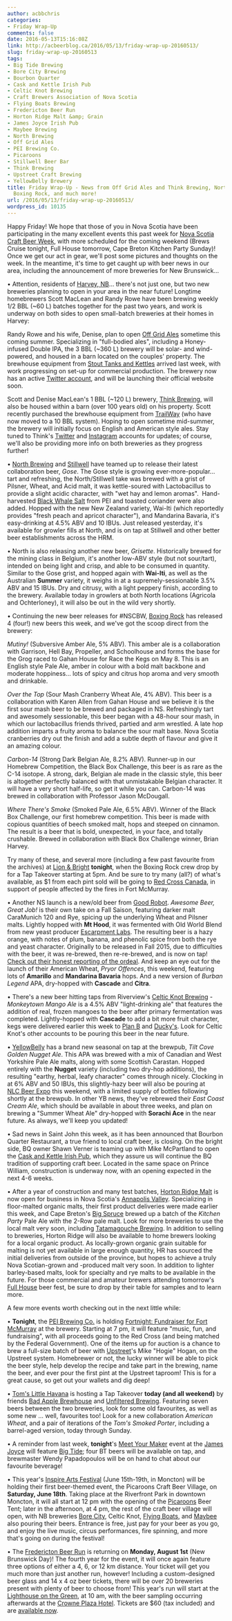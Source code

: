 ```yaml
---
author: acbbchris
categories:
- Friday Wrap-Up
comments: false
date: 2016-05-13T15:16:08Z
link: http://acbeerblog.ca/2016/05/13/friday-wrap-up-20160513/
slug: friday-wrap-up-20160513
tags:
- Big Tide Brewing
- Bore City Brewing
- Bourbon Quarter
- Cask and Kettle Irish Pub
- Celtic Knot Brewing
- Craft Brewers Association of Nova Scotia
- Flying Boats Brewing
- Fredericton Beer Run
- Horton Ridge Malt &amp; Grain
- James Joyce Irish Pub
- Maybee Brewing
- North Brewing
- Off Grid Ales
- PEI Brewing Co.
- Picaroons
- Stillwell Beer Bar
- Think Brewing
- Upstreet Craft Brewing
- YellowBelly Brewery
title: Friday Wrap-Up - News from Off Grid Ales and Think Brewing, North and Stillwell,
  Boxing Rock, and much more!
url: /2016/05/13/friday-wrap-up-20160513/
wordpress_id: 10135
---
```


Happy Friday! We hope that those of you in Nova Scotia have been participating in the many excellent events this past week for [Nova Scotia Craft Beer Week](http://acbeerblog.ca/2016/05/04/nova-scotia-craft-beer-week-2016/), with more scheduled for the coming weekend (Brews Cruise tonight, Full House tomorrow, Cape Breton Kitchen Party Sunday)! Once we get our act in gear, we'll post some pictures and thoughts on the week. In the meantime, it's time to get caught up with beer news in our area, including the announcement of more breweries for New Brunswick...

• Attention, residents of [Harvey, NB](https://goo.gl/maps/SARgG2j2w5B2)... there's not just one, but two new breweries planning to open in your area in the near future! Longtime homebrewers Scott MacLean and Randy Rowe have been brewing weekly 1/2 BBL (~60 L) batches together for the past two years, and work is underway on both sides to open small-batch breweries at their homes in Harvey:

Randy Rowe and his wife, Denise, plan to open [Off Grid Ales](https://www.facebook.com/offgridales) sometime this coming summer. Specializing in "full-bodied ales", including a Honey-infused Double IPA, the 3 BBL (~360 L) brewery will be solar- and wind-powered, and housed in a barn located on the couples' property. The brewhouse equipment from [Stout Tanks and Kettles](http://conical-fermenter.com/) arrived last week, with work progressing on set-up for commercial production. The brewery now has an active [Twitter account](https://twitter.com/OffGridAles), and will be launching their official website soon.

Scott and Denise MacLean's 1 BBL (~120 L) brewery, [Think Brewing](https://www.facebook.com/thinkbrewing/), will also be housed within a barn (over 100 years old) on his property. Scott recently purchased the brewhouse equipment from [TrailWay](https://www.facebook.com/trailwaybrewing) (who have now moved to a 10 BBL system). Hoping to open sometime mid-summer, the brewery will initially focus on English and American style ales. Stay tuned to Think's [Twitter](https://twitter.com/ThinkBrewing) and [Instagram](https://www.instagram.com/thinkbrewing/) accounts for updates; of course, we'll also be providing more info on both breweries as they progress further!

• [North Brewing](http://www.northbrewing.ca/) and [Stillwell](http://www.barstillwell.com/) have teamed up to release their latest collaboration beer, _Gose_. The Gose style is growing ever-more-popular... tart and refreshing, the North/Stillwell take was brewed with a grist of Pilsner, Wheat, and Acid malt, it was kettle-soured with Lactobacillus to provide a slight acidic character, with "wet hay and lemon aromas".  Hand-harvested [Black Whale Salt](https://www.facebook.com/blackwhalesaltco/) from PEI and toasted coriander were also added. Hopped with the new New Zealand variety, Wai-Iti (which reportedly provides "fresh peach and apricot character"), and Mandarina Bavaria, it's easy-drinking at 4.5% ABV and 10 IBUs. Just released yesterday, it's available for growler fills at North, and is on tap at Stillwell and other better beer establishments across the HRM.

• North is also releasing another new beer, _Grisette_. Historically brewed for the mining class in Belgium, it's another low-ABV style (but not sour/tart), intended on being light and crisp, and able to be consumed in quantity. Similar to the Gose grist, and hopped again with **Wai-Iti**, as well as the Australian **Summer** variety, it weighs in at a supremely-sessionable 3.5% ABV and 15 IBUs. Dry and citrusy, with a light peppery finish, according to the brewery. Available today in growlers at both North locations (Agricola and Ochterloney), it will also be out in the wild very shortly.

• Continuing the new beer releases for #NSCBW, [Boxing Rock](http://www.boxingrock.ca/) has released 4 (four!) new beers this week, and we've got the scoop direct from the brewery:

_Mutiny!_ (Subversive Amber Ale, 5% ABV). This amber ale is a collaboration with Garrison, Hell Bay, Propeller, and Schoolhouse and forms the base for the Grog raced to Gahan House for Race the Kegs on May 8. This is an English style Pale Ale, amber in colour with a bold malt backbone and moderate hoppiness… lots of spicy and citrus hop aroma and very smooth and drinkable.

_Over the Top_ (Sour Mash Cranberry Wheat Ale, 4% ABV). This beer is a collaboration with Karen Allen from Gahan House and we believe it is the first sour mash beer to be brewed and packaged in NS. Refreshingly tart and awesomely sessionable, this beer began with a 48-hour sour mash, in which our lactobacillus friends thrived, partied and arm wrestled. A late hop addition imparts a fruity aroma to balance the sour malt base. Nova Scotia cranberries dry out the finish and add a subtle depth of flavour and give it an amazing colour.

_Carbon-14_ (Strong Dark Belgian Ale, 8.2% ABV). Runner-up in our Homebrew Competition, the Black Box Challenge, this beer is as rare as the C-14 isotope. A strong, dark, Belgian ale made in the classic style, this beer is altogether perfectly balanced with that unmistakable Belgian character. It will have a very short half-life, so get it while you can. Carbon-14 was brewed in collaboration with Professor Jason McDougall.

_Where There's Smoke_ (Smoked Pale Ale, 6.5% ABV). Winner of the Black Box Challenge, our first homebrew competition. This beer is made with copious quantities of beech smoked malt, hops and steeped on cinnamon. The result is a beer that is bold, unexpected, in your face, and totally crushable. Brewed in collaboration with Black Box Challenge winner, Brian Harvey.

Try many of these, and several more (including a few past favourite from the archives) at [Lion & Bright](http://lionandbright.com/) **tonight**, when the Boxing Rock crew drop by for a Tap Takeover starting at 5pm. And be sure to try many (all?) of what's available, as $1 from each pint sold will be going to [Red Cross Canada](http://redcross.ca), in support of people affected by the fires in Fort McMurray.

• Another NS launch is a new/old beer from [Good Robot](http://goodrobotbrewing.ca). _Awesome Beer, Great Job!_ is their own take on a Fall Saison, featuring darker malt CaraMunich 120 and Rye, spicing up the underlying Wheat and Pilsner malts. Lightly hopped with **Mt Hood**, it was fermented with Old World Blend from new yeast producer [Escarpment Labs](http://www.escarpmentlabs.com/). The resulting beer is a hazy orange, with notes of plum, banana, and phenolic spice from both the rye and yeast character. Originally to be released in Fall 2015, due to difficulties with the beer, it was re-brewed, then re-re-brewed, and is now on tap! [Check out their honest reporting of the ordeal](https://www.facebook.com/goodrobotbrew/photos/a.747903181999698.1073741830.295737940549560/981012492022098/?type=3). And keep an eye out for the launch of their American Wheat, _Pryor Offences_, this weekend, featuring lots of **Amarillo** and **Mandarina Bavaria** hops. And a new version of _Burban Legend_ APA, dry-hopped with **Cascade** and **Citra**.

• There's a new beer hitting taps from Riverview's [Celtic Knot Brewing](https://www.facebook.com/CelticKnotBrewing) - _Monkeytown Mango Ale_ is a 4.5% ABV "light-drinking ale" that features the addition of real, frozen mangoes to the beer after primary fermentation was completed. Lightly-hopped with **Cascade** to add a bit more fruit character, kegs were delivered earlier this week to [Plan B](http://planbmoncton.com/) and [Ducky's](https://www.facebook.com/duckysbar). Look for Celtic Knot's other accounts to be pouring this beer in the near future.

• [YellowBelly](http://www.yellowbellybrewery.com/) has a brand new seasonal on tap at the brewpub, _Tilt Cove Golden Nugget Ale_. This APA was brewed with a mix of Canadian and West Yorkshire Pale Ale malts, along with some Scottish Carastan. Hopped entirely with the **Nugget** variety (including two dry-hop additions), the resulting "earthy, herbal, leafy character" comes through nicely. Clocking in at 6% ABV and 50 IBUs, this slightly-hazy beer will also be pouring at [NLC Beer Expo](http://destinationstjohns.com/event/nlc-beer-expo/) this weekend, with a limited supply of bottles following shortly at the brewpub. In other YB news, they've rebrewed their _East Coast Cream Ale_, which should be available in about three weeks, and plan on brewing a "Summer Wheat Ale" dry-hopped with **Sorachi Ace** in the near future. As always, we'll keep you updated!

• Sad news in Saint John this week, as it has been announced that Bourbon Quarter Restaurant, a true friend to local craft beer, is closing. On the bright side, BQ owner Shawn Verner is teaming up with Mike McPartland to open the [Cask and Kettle Irish Pub](https://www.facebook.com/caskandkettle/), which they assure us will continue the BQ tradition of supporting craft beer. Located in the same space on Prince William, construction is underway now, with an opening expected in the next 4-6 weeks.

• After a year of construction and many test batches, [Horton Ridge Malt](https://www.hortonridgemalt.com/) is now open for business in Nova Scotia's [Annapolis Valley](https://www.google.com/maps/place/2512+Ridge+Rd,+Wolfville,+NS+B4P+2R3,+Canada/@45.097408,-64.2851137,17z/data=!3m1!4b1!4m5!3m4!1s0x4b59aaaa6e3656e1:0x55f030d21a8fe8d1!8m2!3d45.097408!4d-64.282925). Specializing in floor-malted organic malts, their first product deliveries were made earlier this week, and Cape Breton's [Big Spruce](http://www.bigspruce.ca/) brewed up a batch of the _Kitchen Party_ Pale Ale with the 2-Row pale malt. Look for more breweries to use the local malt very soon, including [Tatamagouche Brewing](http://tatabrew.com/). In addition to selling to breweries, Horton Ridge will also be available to home brewers looking for a local organic product. As locally-grown organic grain suitable for malting is not yet available in large enough quantity, HR has sourced the initial deliveries from outside of the province, but hopes to achieve a truly Nova Scotian-grown and -produced malt very soon. In addition to lighter barley-based malts, look for specialty and rye malts to be available in the future. For those commercial and amateur brewers attending tomorrow's [Full House](http://localconnections.ca/events/view/569/full-house-craft-beer-fest-2016) beer fest, be sure to drop by their table for samples and to learn more.

A few more events worth checking out in the next little while:

• **Tonight**, the [PEI Brewing Co.](http://peibrewingcompany.com/) is holding [Fortnight: Fundraiser for Fort McMurray](https://www.facebook.com/events/1724717527809249/) at the brewery. Starting at 7 pm, it will feature "music, fun, and fundraising", with all proceeds going to the Red Cross (and being matched by the Federal Government). One of the items up for auction is a chance to brew a full-size batch of beer with [Upstreet](http://upstreetcraftbrewing.com)'s Mike "Hogie" Hogan, on the Upstreet system. Homebrewer or not, the lucky winner will be able to pick the beer style, help develop the recipe and take part in the brewing, name the beer, and ever pour the first pint at the Upstreet taproom! This is for a great cause, so get out your wallets and dig deep!

• [Tom's Little Havana](http://tomslittlehavana.wix.com/cafe) is hosting a Tap Takeover **today (and all weekend)** by friends [Bad Apple Brewhouse](http://badapplebrewhouse.ca/) and [Unfiltered Brewing](http://unfuckingfiltered.com/). Featuring seven beers between the two breweries, look for some old favourites, as well as some new ... well, favourites too! Look for a new collaboration _American Wheat_, and a pair of iterations of the _Tom's Smoked Porter_, including a barrel-aged version, today through Sunday.

• A reminder from last week, **tonight**'s [Meet Your Maker](https://www.facebook.com/events/1690648151194676/) event at the [James Joyce](https://www.facebook.com/The-James-Joyce-Pub-187205728006725/?fref=ts) will feature [Big Tide](https://www.facebook.com/Big-Tide-Brewing-Co-301456876447/); four BT beers will be available on tap, and brewmaster Wendy Papadopoulos will be on hand to chat about our favourite beverage!

• This year's [Inspire Arts Festival](https://www.facebook.com/festivalinspire/) (June 15th-19th, in Moncton) will be holding their first beer-themed event, the Picaroons Craft Beer Village, on **Saturday, June 18th**. Taking place at the Riverfront Park in downtown Moncton, it will all start at 12 pm with the opening of the [Picaroons](https://www.facebook.com/picaroons) Beer Tent; later in the afternoon, at 4 pm, the rest of the craft beer village will open, with NB breweries [Bore City](http://www.borecitybrewing.com/), Celtic Knot, [Flying Boats](https://www.facebook.com/pages/Flying-Boats-Brewing/1580598582194710), and [Maybee](http://www.maybeebrew.com/) also pouring their beers. Entrance is free, just pay for your beer as you go, and enjoy the live music, circus performances, fire spinning, and more that's going on during the festival!

• The [Fredericton Beer Run](https://www.facebook.com/events/1478512705794596/) is returning on **Monday, August 1st** (New Brunswick Day)! The fourth year for the event, it will once again feature three options of either a 4, 6, or 12 km distance. Your ticket will get you much more than just another run, however! Including a custom-designed beer glass and 14 x 4 oz beer tickets, there will be over 20 breweries present with plenty of beer to choose from! This year's run will start at the [Lighthouse on the Green](https://www.facebook.com/FredLighthouse/?fref=ts), at 10 am, with the beer sampling occurring afterwards at the [Crowne Plaza Hotel](http://www.cpfredericton.com/). Tickets are $60 (tax included) and are [available now](https://raceroster.com/events/2016/6152/fredericton-beer-run-2016-nb-day-running-weekend).
